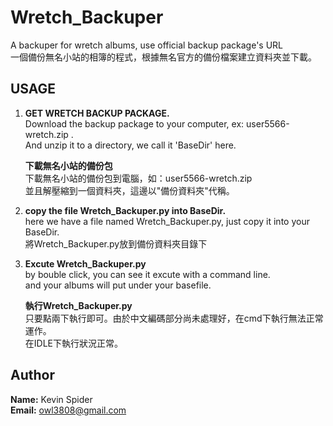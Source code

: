 Wretch_Backuper
===============

A backuper for wretch albums, use official backup package's URL  
一個備份無名小站的相簿的程式，根據無名官方的備份檔案建立資料夾並下載。  


## USAGE

1. __GET WRETCH BACKUP PACKAGE.__  
   Download the backup package to your computer, ex: user5566-wretch.zip .  
   And unzip it to a directory, we call it 'BaseDir' here.
   
   __下載無名小站的備份包__  
   下載無名小站的備份包到電腦，如：user5566-wretch.zip  
   並且解壓縮到一個資料夾，這邊以"備份資料夾"代稱。

2. __copy the file Wretch_Backuper.py into BaseDir.__  
   here we have a file named Wretch_Backuper.py, just copy it into your BaseDir.  
   將Wretch_Backuper.py放到備份資料夾目錄下  

3. __Excute Wretch_Backuper.py__  
   by bouble click, you can see it excute with a command line.  
   and your albums will put under your basefile.  

   __執行Wretch_Backuper.py__  
   只要點兩下執行即可。由於中文編碼部分尚未處理好，在cmd下執行無法正常運作。  
   在IDLE下執行狀況正常。  



## Author

__Name:__ Kevin Spider  
__Email:__	owl3808@gmail.com  

